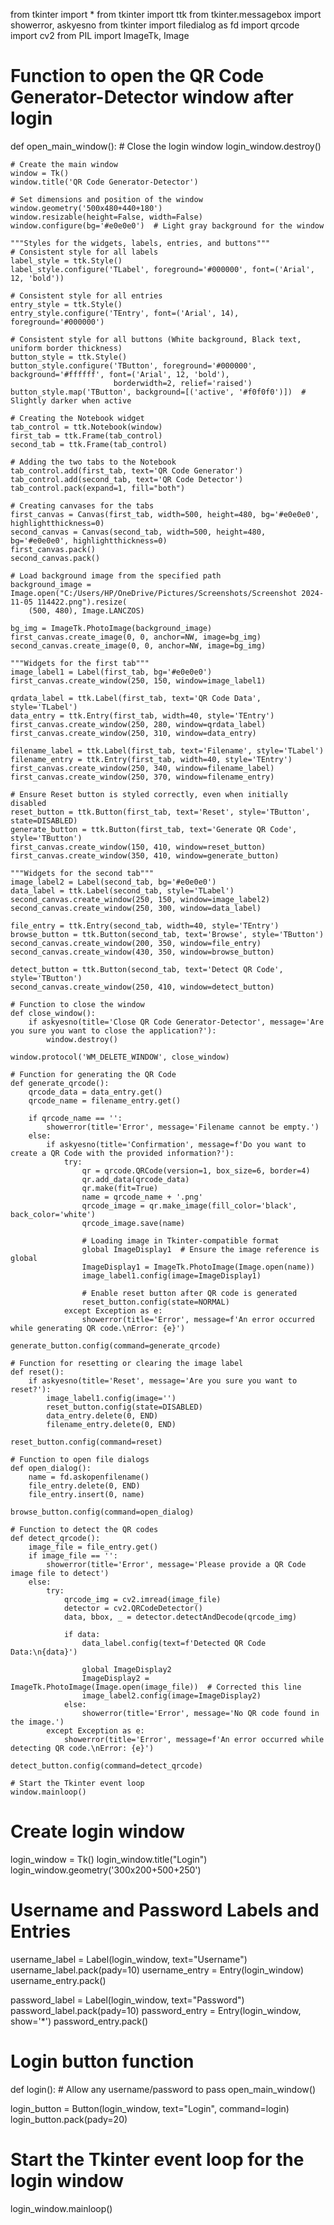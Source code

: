 from tkinter import *
from tkinter import ttk
from tkinter.messagebox import showerror, askyesno
from tkinter import filedialog as fd
import qrcode
import cv2
from PIL import ImageTk, Image


# Function to open the QR Code Generator-Detector window after login
def open_main_window():
    # Close the login window
    login_window.destroy()

    # Create the main window
    window = Tk()
    window.title('QR Code Generator-Detector')

    # Set dimensions and position of the window
    window.geometry('500x480+440+180')
    window.resizable(height=False, width=False)
    window.configure(bg='#e0e0e0')  # Light gray background for the window

    """Styles for the widgets, labels, entries, and buttons"""
    # Consistent style for all labels
    label_style = ttk.Style()
    label_style.configure('TLabel', foreground='#000000', font=('Arial', 12, 'bold'))

    # Consistent style for all entries
    entry_style = ttk.Style()
    entry_style.configure('TEntry', font=('Arial', 14), foreground='#000000')

    # Consistent style for all buttons (White background, Black text, uniform border thickness)
    button_style = ttk.Style()
    button_style.configure('TButton', foreground='#000000', background='#ffffff', font=('Arial', 12, 'bold'),
                           borderwidth=2, relief='raised')
    button_style.map('TButton', background=[('active', '#f0f0f0')])  # Slightly darker when active

    # Creating the Notebook widget
    tab_control = ttk.Notebook(window)
    first_tab = ttk.Frame(tab_control)
    second_tab = ttk.Frame(tab_control)

    # Adding the two tabs to the Notebook
    tab_control.add(first_tab, text='QR Code Generator')
    tab_control.add(second_tab, text='QR Code Detector')
    tab_control.pack(expand=1, fill="both")

    # Creating canvases for the tabs
    first_canvas = Canvas(first_tab, width=500, height=480, bg='#e0e0e0', highlightthickness=0)
    second_canvas = Canvas(second_tab, width=500, height=480, bg='#e0e0e0', highlightthickness=0)
    first_canvas.pack()
    second_canvas.pack()

    # Load background image from the specified path
    background_image = Image.open("C:/Users/HP/OneDrive/Pictures/Screenshots/Screenshot 2024-11-05 114422.png").resize(
        (500, 480), Image.LANCZOS)

    bg_img = ImageTk.PhotoImage(background_image)
    first_canvas.create_image(0, 0, anchor=NW, image=bg_img)
    second_canvas.create_image(0, 0, anchor=NW, image=bg_img)

    """Widgets for the first tab"""
    image_label1 = Label(first_tab, bg='#e0e0e0')
    first_canvas.create_window(250, 150, window=image_label1)

    qrdata_label = ttk.Label(first_tab, text='QR Code Data', style='TLabel')
    data_entry = ttk.Entry(first_tab, width=40, style='TEntry')
    first_canvas.create_window(250, 280, window=qrdata_label)
    first_canvas.create_window(250, 310, window=data_entry)

    filename_label = ttk.Label(first_tab, text='Filename', style='TLabel')
    filename_entry = ttk.Entry(first_tab, width=40, style='TEntry')
    first_canvas.create_window(250, 340, window=filename_label)
    first_canvas.create_window(250, 370, window=filename_entry)

    # Ensure Reset button is styled correctly, even when initially disabled
    reset_button = ttk.Button(first_tab, text='Reset', style='TButton', state=DISABLED)
    generate_button = ttk.Button(first_tab, text='Generate QR Code', style='TButton')
    first_canvas.create_window(150, 410, window=reset_button)
    first_canvas.create_window(350, 410, window=generate_button)

    """Widgets for the second tab"""
    image_label2 = Label(second_tab, bg='#e0e0e0')
    data_label = ttk.Label(second_tab, style='TLabel')
    second_canvas.create_window(250, 150, window=image_label2)
    second_canvas.create_window(250, 300, window=data_label)

    file_entry = ttk.Entry(second_tab, width=40, style='TEntry')
    browse_button = ttk.Button(second_tab, text='Browse', style='TButton')
    second_canvas.create_window(200, 350, window=file_entry)
    second_canvas.create_window(430, 350, window=browse_button)

    detect_button = ttk.Button(second_tab, text='Detect QR Code', style='TButton')
    second_canvas.create_window(250, 410, window=detect_button)

    # Function to close the window
    def close_window():
        if askyesno(title='Close QR Code Generator-Detector', message='Are you sure you want to close the application?'):
            window.destroy()

    window.protocol('WM_DELETE_WINDOW', close_window)

    # Function for generating the QR Code
    def generate_qrcode():
        qrcode_data = data_entry.get()
        qrcode_name = filename_entry.get()

        if qrcode_name == '':
            showerror(title='Error', message='Filename cannot be empty.')
        else:
            if askyesno(title='Confirmation', message=f'Do you want to create a QR Code with the provided information?'):
                try:
                    qr = qrcode.QRCode(version=1, box_size=6, border=4)
                    qr.add_data(qrcode_data)
                    qr.make(fit=True)
                    name = qrcode_name + '.png'
                    qrcode_image = qr.make_image(fill_color='black', back_color='white')
                    qrcode_image.save(name)

                    # Loading image in Tkinter-compatible format
                    global ImageDisplay1  # Ensure the image reference is global
                    ImageDisplay1 = ImageTk.PhotoImage(Image.open(name))
                    image_label1.config(image=ImageDisplay1)

                    # Enable reset button after QR code is generated
                    reset_button.config(state=NORMAL)
                except Exception as e:
                    showerror(title='Error', message=f'An error occurred while generating QR code.\nError: {e}')

    generate_button.config(command=generate_qrcode)

    # Function for resetting or clearing the image label
    def reset():
        if askyesno(title='Reset', message='Are you sure you want to reset?'):
            image_label1.config(image='')
            reset_button.config(state=DISABLED)
            data_entry.delete(0, END)
            filename_entry.delete(0, END)

    reset_button.config(command=reset)

    # Function to open file dialogs
    def open_dialog():
        name = fd.askopenfilename()
        file_entry.delete(0, END)
        file_entry.insert(0, name)

    browse_button.config(command=open_dialog)

    # Function to detect the QR codes
    def detect_qrcode():
        image_file = file_entry.get()
        if image_file == '':
            showerror(title='Error', message='Please provide a QR Code image file to detect')
        else:
            try:
                qrcode_img = cv2.imread(image_file)
                detector = cv2.QRCodeDetector()
                data, bbox, _ = detector.detectAndDecode(qrcode_img)

                if data:
                    data_label.config(text=f'Detected QR Code Data:\n{data}')

                    global ImageDisplay2
                    ImageDisplay2 = ImageTk.PhotoImage(Image.open(image_file))  # Corrected this line
                    image_label2.config(image=ImageDisplay2)
                else:
                    showerror(title='Error', message='No QR code found in the image.')
            except Exception as e:
                showerror(title='Error', message=f'An error occurred while detecting QR code.\nError: {e}')

    detect_button.config(command=detect_qrcode)

    # Start the Tkinter event loop
    window.mainloop()


# Create login window
login_window = Tk()
login_window.title("Login")
login_window.geometry('300x200+500+250')

# Username and Password Labels and Entries
username_label = Label(login_window, text="Username")
username_label.pack(pady=10)
username_entry = Entry(login_window)
username_entry.pack()

password_label = Label(login_window, text="Password")
password_label.pack(pady=10)
password_entry = Entry(login_window, show='*')
password_entry.pack()

# Login button function
def login():
    # Allow any username/password to pass
    open_main_window()

login_button = Button(login_window, text="Login", command=login)
login_button.pack(pady=20)

# Start the Tkinter event loop for the login window
login_window.mainloop()
